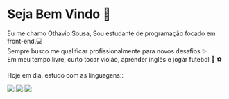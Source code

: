 # Seja Bem Vindo 👋

Eu me chamo Othávio Sousa, 
Sou estudante de programação focado em front-end.:computer:<br>
Sempre busco me qualificar profissionalmente para novos desafios :sparkles: <br>
Em meu tempo livre, curto tocar violão, aprender inglês e jogar futebol :guitar: :soccer:

Hoje em dia, estudo com as linguagens::<br> 

<img src="https://img.shields.io/badge/HTML5-E34F26?style=for-the-badge&logo=html5&logoColor=white" />
<img src= "https://img.shields.io/badge/CSS3-1572B6?style=for-the-badge&logo=css3&logoColor=white">
<img src= "https://img.shields.io/badge/JavaScript-323330?style=for-the-badge&logo=javascript&logoColor=F7DF1E">





<!--
**othavio-oth/othavio-oth** is a ✨ _special_ ✨ repository because its `README.md` (this file) appears on your GitHub profile.

Here are some ideas to get you started:

- 🔭 I’m currently working on ...
- 🌱 I’m currently learning ...
- 👯 I’m looking to collaborate on ...
- 🤔 I’m looking for help with ...
- 💬 Ask me about ...
- 📫 How to reach me: ...
- 😄 Pronouns: ...
- ⚡ Fun fact: ...
-->
